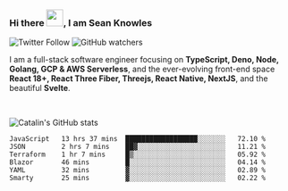 ### Hi there <img src="https://raw.githubusercontent.com/MartinHeinz/MartinHeinz/master/wave.gif" width="30" />, I am Sean Knowles

![Twitter Follow](https://img.shields.io/twitter/follow/JuniorDEVed?style=social)  ![GitHub watchers](https://img.shields.io/github/watchers/JuniorDEVed/JuniorDEVed?style=social)

 I am a full-stack software engineer focusing on **TypeScript, Deno, Node, Golang, GCP & AWS Serverless**, and the ever-evolving front-end space **React 18+, React Three Fiber, Threejs, React Native, NextJS**, and the beautiful **Svelte**.
 
 <br>
 
 ![Catalin's GitHub stats](https://github-readme-stats.vercel.app/api?username=algoflows&theme=vue-dark)
 
 <!--START_SECTION:waka-->

```text
JavaScript   13 hrs 37 mins  ██████████████████░░░░░░░   72.10 %
JSON         2 hrs 7 mins    ██▓░░░░░░░░░░░░░░░░░░░░░░   11.21 %
Terraform    1 hr 7 mins     █▒░░░░░░░░░░░░░░░░░░░░░░░   05.92 %
Blazor       46 mins         █░░░░░░░░░░░░░░░░░░░░░░░░   04.14 %
YAML         32 mins         ▓░░░░░░░░░░░░░░░░░░░░░░░░   02.89 %
Smarty       25 mins         ▓░░░░░░░░░░░░░░░░░░░░░░░░   02.22 %
```

<!--END_SECTION:waka-->
